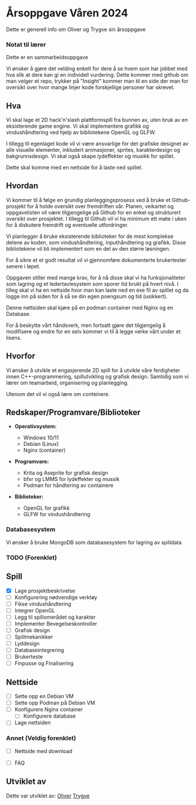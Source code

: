 # Årsoppgave Våren 2024

Dette er generell info om Oliver og Trygve sin årsoppgave

### Notat til lærer

Dette er en sammarbeidsoppgave

Vi ønsker å gjøre det velding enkelt for dere å se hvem som har jobbet med hva slik at dere kan gi en individell vurdering. Dette kommer med github om man velger et repo, trykker på "Insight" kommer man til en side der man for oversikt over hvor mange linjer kode forskjellige personer har skrevet.


## Hva

Vi skal lage et 2D hack'n'slash plattformspill fra bunnen av, uten bruk av en eksisterende game engine. Vi skal implementere grafikk og vindushåndtering ved hjelp av bibliotekene OpenGL og GLFW.

I tillegg til egenlaget kode vil vi være ansvarlige for det grafiske designet av alle visuelle elementer, inkludert animasjoner, sprites, karakterdesign og bakgrunnsdesign. Vi skal også skape lydeffekter og musikk for spillet.

Dette skal komme med en nettside for å laste ned spillet.

## Hvordan

Vi kommer til å følge en grundig planleggingsprosess ved å bruke et Github-prosjekt for å holde oversikt over fremdriften vår. Planen, veikartet og oppgavelisten vil være tilgjengelige på Github for en enkel og strukturert oversikt over prosjektet. I tillegg til Github vil vi ha minimum ett møte i uken for å diskutere fremdrift og eventuelle utfordringer.

Vi planlegger å bruke eksisterende biblioteker for de mest komplekse delene av koden, som vindushåndtering, inputhåndtering og grafikk. Disse bibliotekene vil bli implementert som en del av den større løsningen.

For å sikre et et godt resultat vil vi gjennomføre dokumenterte brukertester senere i løpet.

Oppgaven stiller med mange krav, for å nå disse skal vi ha funksjonaliteter som lagring og et ledertavlesystem som sporer tid brukt på hvert nivå. I tilleg skal vi ha en nettside hvor man kan laste ned en exe fil av spillet og da logge inn på siden for å så se din egen poengsum og tid (usikkert).

Denne nettsiden skal kjøre på en podman container med Nginx og en Database.

For å beskytte vårt håndsverk, men fortsatt gjøre det tilgjengelig å modifisere og endre for en selv kommer vi til å legge verke vårt under et lisens.

## Hvorfor

Vi ønsker å utvikle et engasjerende 2D spill for å utvikle våre ferdigheter innen C++-programmering, spillutvikling og grafisk design. Samtidig som vi lærer om teamarbeid, organisering og planlegging.

Utenom det vil vi også lære om conteinere.

## Redskaper/Programvare/Biblioteker

- **Operativsystem:**
  - Windows 10/11
  - Debian (Linux)
  - Nginx (container)

- **Programvare:**
  - Krita og Aseprite for grafisk design
  - bfxr og LMMS for lydeffekter og mussik
  - Podman for håndtering av containere

- **Biblioteker:**
  - OpenGL for grafikk
  - GLFW for vindushåndtering

### Databasesystem
Vi ønsker å bruke MongoDB som databasesystem for lagring av spilldata

### TODO (Forenklet)
## Spill
- [x] Lage prosjektbeskrivelse
- [ ] Konfigurering nødvendige verktøy
- [ ] Fikse vindushåndtering
- [ ] Integrer OpenGL
- [ ] Legg til spillomerådet og karakter
- [ ] Implementer Bevegelseskontroller
- [ ] Grafisk design
- [ ] Spillmekanikker
- [ ] Lyddesign
- [ ] Databaseintegrering
- [ ] Brukerteste
- [ ] Finpusse og Finalisering

## Nettside
- [ ] Sette opp en Debian VM
- [ ] Sette opp Podman på Debian VM
- [ ] Konfigurere Nginx container 
  - [ ] Konfigurere database
- [ ] Lage nettsiden

### Annet (Veldig forenklet)
- [ ] Nettside med download
- [ ] FAQ


## Utviklet av

Dette var utviklet av:
[Oliver](https://github.com/olilinvar)
[Trygve](https://github.com/TheCyberiousPizzerious)

